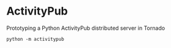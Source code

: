 # ActivityPub

Prototyping a Python ActivityPub distributed server in Tornado

```
python -m activitypub
```